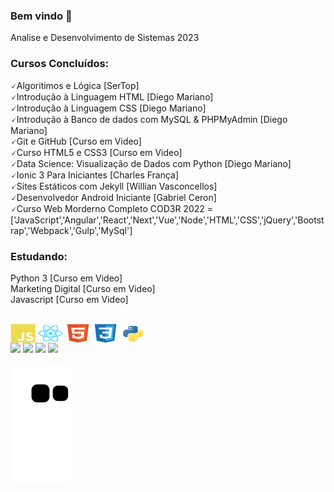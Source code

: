 ### Bem vindo 👋
Analise e Desenvolvimento de Sistemas 2023

### Cursos Concluídos:
🗸Algoritimos e Lógica [SerTop]<br>
🗸Introdução à Linguagem HTML [Diego Mariano]<br>
🗸Introdução à Linguagem CSS  [Diego Mariano]<br>
🗸Introdução à Banco de dados com MySQL & PHPMyAdmin [Diego Mariano]<br>
🗸Git e GitHub [Curso em Video]<br>
🗸Curso HTML5 e CSS3 [Curso em Video]<br>
🗸Data Science: Visualização de Dados com Python [Diego Mariano]<br>
🗸Ionic 3 Para Iniciantes [Charles França]<br>
🗸Sites Estáticos com Jekyll [Willian Vasconcellos]<br>
🗸Desenvolvedor Android Iniciante [Gabriel Ceron]<br>
🗸Curso Web Morderno Completo COD3R 2022 = ['JavaScript','Angular','React','Next','Vue','Node','HTML','CSS','jQuery','Bootstrap','Webpack','Gulp','MySql']<br>
### Estudando:
Python 3 [Curso em Video]<br>
Marketing Digital [Curso em Video]<br>
Javascript [Curso em Video]<br>

<div style="display: inline_block"><br>
  <img align="center" alt="Mag-Js" height="30" width="40" src="https://raw.githubusercontent.com/devicons/devicon/master/icons/javascript/javascript-plain.svg">
  <img align="center" alt="Mag-React" height="30" width="40" src="https://raw.githubusercontent.com/devicons/devicon/master/icons/react/react-original.svg">
  <img align="center" alt="Mag-HTML" height="30" width="40" src="https://raw.githubusercontent.com/devicons/devicon/master/icons/html5/html5-original.svg">
  <img align="center" alt="Mag-CSS" height="30" width="40" src="https://raw.githubusercontent.com/devicons/devicon/master/icons/css3/css3-original.svg">
  <img align="center" alt="Mag-Python" height="30" width="40" src="https://raw.githubusercontent.com/devicons/devicon/master/icons/python/python-original.svg">
</div>

<div> 
  <div><a></a></div>
  <a href="https://instagram.com/vargs_" target="_blank"><img src="https://img.shields.io/badge/-Instagram-%23E4405F?style=for-the-badge&logo=instagram&logoColor=white" target="_blank"></a>
 <a href="https://discord.gg/KZAehJMAN6" target="_blank"><img src="https://img.shields.io/badge/Discord-7289DA?style=for-the-badge&logo=discord&logoColor=white" target="_blank"></a> 
  <a href = "mailto:carlos.perdomo284@gmail.com"><img src="https://img.shields.io/badge/-Gmail-%23333?style=for-the-badge&logo=gmail&logoColor=white" target="_blank"></a>
  <a href="https://www.linkedin.com/in/carlos-eduardo-perdomo-vargas-8012221b9" target="_blank"><img src="https://img.shields.io/badge/-LinkedIn-%230077B5?style=for-the-badge&logo=linkedin&logoColor=white" target="_blank"></a> 
 
  ![Snake animation](https://github.com/rafaballerini/rafaballerini/blob/output/github-contribution-grid-snake.svg)
 
</div>
